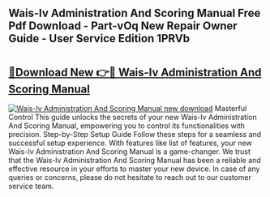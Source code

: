 ## Wais-Iv Administration And Scoring Manual Free Pdf Download - Part-vOq New Repair Owner Guide - User Service Edition 1PRVb

# <h2><a href="http://bc21269.oget.top/?id=Wais-Iv+Administration+And+Scoring+Manual">🔗Download New 👉🔴 Wais-Iv Administration And Scoring Manual</a></h2>

[![Wais-Iv Administration And Scoring Manual new download](https://i.imgur.com/5g1atiW.png)](http://bc21269.oget.top/?id=Wais-Iv+Administration+And+Scoring+Manual)
Masterful Control This guide unlocks the secrets of your new Wais-Iv Administration And Scoring Manual, empowering you to control its functionalities with precision. Step-by-Step Setup Guide Follow these steps for a seamless and successful setup experience. With features like list of features, your new Wais-Iv Administration And Scoring Manual is a game-changer. We trust that the Wais-Iv Administration And Scoring Manual has been a reliable and effective resource in your efforts to master your new device. In case of any queries or concerns, please do not hesitate to reach out to our customer service team.
